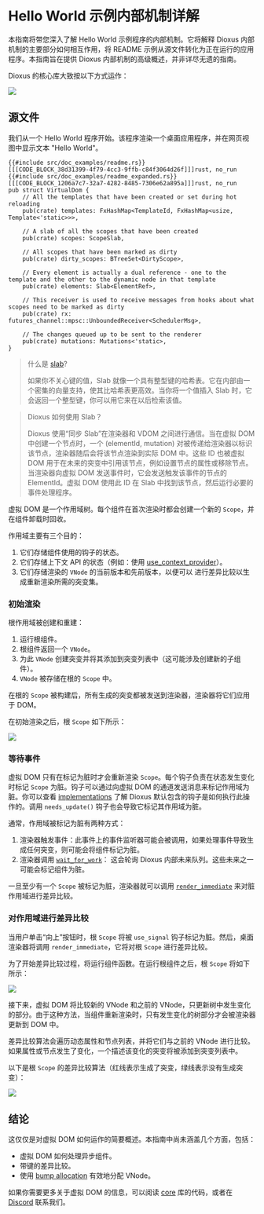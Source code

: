 # Hello World 示例内部机制详解

本指南将带您深入了解 Hello World 示例程序的内部机制。它将解释 Dioxus 内部机制的主要部分如何相互作用，将 README 示例从源文件转化为正在运行的应用程序。本指南旨在提供 Dioxus 内部机制的高级概述，并非详尽无遗的指南。

Dioxus 的核心库大致按以下方式运作：

![](https://mermaid.ink/img/pako:eNqNk01v2zAMhv8KocsuTQ876lCgWAb0sGDD0mMAg7PoWogsBvpwWhT976MlJ3OKbKtOEvmIfEWRr6plQ0qrmDDR2uJTwGE1ft55kBXIGwqNHQYyVvywWt3BA3rjKGj4gs5BX0-V_1n4QtUthW_Mh6WzWgryg537OpJPsQJ_zsX9PrmG0fBwWxM2NIH1nmdRFuxTn4C7K4mn9djTpYAjWsnTcQBaSJiWxIcULEVILCIiu5Egyf3RhpTRwfr75tOC73LKggGmQkUcBLcDVUJyFoF_qcEkoxEVzZHDvjIXpnOhtm1PJp8rvcGw37Z8oPu4FlkvhVvbrivGypyP_3dWXRo2WdrAsp-fN391Qd5n1BBnSU0-GDy9sHyGo678xcOyOU7fMHcMHINNtcgIPfP-Wr2WAu6NeeRzGTS0z7fxgEd_7T3_Zi8b5kp1T1IxvvgWfjlu9x-SexHqo1VTN2qgMKA1MoavU6CdkkaSBlJatoY6zC7t1M6_CYo58VZUKZ1CphtVo8yDq3SHLopVJiZx2NTRLhP-9htxEk8q?type=png)

## 源文件

我们从一个 Hello World 程序开始。该程序渲染一个桌面应用程序，并在网页视图中显示文本 "Hello World"。

```rust, no_run
{{#include src/doc_examples/readme.rs}}
[[[CODE_BLOCK_38d31399-4f79-4cc3-9ffb-c84f3064d26f]]]rust, no_run
{{#include src/doc_examples/readme_expanded.rs}}
[[[CODE_BLOCK_1206a7c7-32a7-4282-8485-7306e62a895a]]]rust, no_run
pub struct VirtualDom {
    // All the templates that have been created or set during hot reloading
    pub(crate) templates: FxHashMap<TemplateId, FxHashMap<usize, Template<'static>>>,

    // A slab of all the scopes that have been created
    pub(crate) scopes: ScopeSlab,

    // All scopes that have been marked as dirty
    pub(crate) dirty_scopes: BTreeSet<DirtyScope>,

    // Every element is actually a dual reference - one to the template and the other to the dynamic node in that template
    pub(crate) elements: Slab<ElementRef>,

    // This receiver is used to receive messages from hooks about what scopes need to be marked as dirty
    pub(crate) rx: futures_channel::mpsc::UnboundedReceiver<SchedulerMsg>,

    // The changes queued up to be sent to the renderer
    pub(crate) mutations: Mutations<'static>,
}
```

> 什么是 [slab](https://docs.rs/slab/latest/slab/)?
>
> 如果你不关心键的值，Slab 就像一个具有整型键的哈希表。它在内部由一个密集的向量支持，使其比哈希表更高效。当你将一个值插入 Slab 时，它会返回一个整型键，你可以用它来在以后检索该值。

> Dioxus 如何使用 Slab？
>
> Dioxus 使用“同步 Slab”在渲染器和 VDOM 之间进行通信。当在虚拟 DOM 中创建一个节点时，一个 (elementId, mutation) 对被传递给渲染器以标识该节点，渲染器随后会将该节点渲染到实际 DOM 中。这些 ID 也被虚拟 DOM 用于在未来的突变中引用该节点，例如设置节点的属性或移除节点。当渲染器向虚拟 DOM 发送事件时，它会发送触发该事件的节点的 ElementId。虚拟 DOM 使用此 ID 在 Slab 中找到该节点，然后运行必要的事件处理程序。

虚拟 DOM 是一个作用域树。每个组件在首次渲染时都会创建一个新的 `Scope`，并在组件卸载时回收。

作用域主要有三个目的：

1. 它们存储组件使用的钩子的状态。
2. 它们存储上下文 API 的状态（例如：使用
   [use_context_provider](https://docs.rs/dioxus/latest/dioxus/prelude/fn.use_context_provider.html)）。
3. 它们存储渲染的 `VNode` 的当前版本和先前版本，以便可以
   进行差异比较以生成重新渲染所需的突变集。

### 初始渲染

根作用域被创建和重建：

1. 运行根组件。
2. 根组件返回一个 `VNode`。
3. 为此 `VNode` 创建突变并将其添加到突变列表中（这可能涉及创建新的子组件）。
4. `VNode` 被存储在根的 `Scope` 中。

在根的 `Scope` 被构建后，所有生成的突变都被发送到渲染器，渲染器将它们应用于 DOM。

在初始渲染之后，根 `Scope` 如下所示：

[![](https://mermaid.ink/img/pako:eNqtVE1P4zAQ_SuzPrWikRpWXCLtBRDisItWsOxhCaqM7RKricdyJrQV8N93QtvQNCkfEnOynydv3nxkHoVCbUQipjnOVSYDwc_L1AFbWd3dB-kzuEQkuFLoDUwDFkCZAek9nGDh0RlHK__atA1GkUUHf45f0YbppAqB_aOzIAvz-t7-chN_Y-1bw1WSJKsglIu2w9tktWXxIIuHURT5XCqTYa5NmDguw2R8c5MKq2GcgF46WTB_jafi9rZL0yi5q4jQTSrf9altO4okCn1Ratwyz55Qxuku2ITlTMgs6HCQimsPmb3PvqVi-L5gjXP3QcnxWnL8JZLrwGvR31n0KV-Bx6-r-oVkT_-3G1S-NQLbk9i8rj7udP2cixed2QcDCitHJiQw7ub3EVlNecrPjudG2-6soFO5VbMECmR9T5OnlUY4-AFxfw9aTFst3McU9TK1Otm6NEn_DubBYlX2_dglLXOz48FgwJmJ5lZTlhz6xWgNaFnyDgpymcARHO0W2a9J_l5w2wYXvHuGPcqaQ-rESBQmFNJq3nCPNZoK3l4sUSR81DLMUpG6Z_aTFeHV0imRUKjMSFReSzKnVnKGhUimMi8ZNdoShl-rlfmyOUfCS_cPcePz_B_Wl4pc?type=png)](https://mermaid.live/edit#pako:eNqtVE1P4zAQ_SuzPrWikRpWXCLtBRDisItWsOxhCaqM7RKricdyJrQV8N93QtvQNCkfEnOynydv3nxkHoVCbUQipjnOVSYDwc_L1AFbWd3dB-kzuEQkuFLoDUwDFkCZAek9nGDh0RlHK__atA1GkUUHf45f0YbppAqB_aOzIAvz-t7-chN_Y-1bw1WSJKsglIu2w9tktWXxIIuHURT5XCqTYa5NmDguw2R8c5MKq2GcgF46WTB_jafi9rZL0yi5q4jQTSrf9altO4okCn1Ratwyz55Qxuku2ITlTMgs6HCQimsPmb3PvqVi-L5gjXP3QcnxWnL8JZLrwGvR31n0KV-Bx6-r-oVkT_-3G1S-NQLbk9i8rj7udP2cixed2QcDCitHJiQw7ub3EVlNecrPjudG2-6soFO5VbMECmR9T5OnlUY4-AFxfw9aTFst3McU9TK1Otm6NEn_DubBYlX2_dglLXOz48FgwJmJ5lZTlhz6xWgNaFnyDgpymcARHO0W2a9J_l5w2wYXvHuGPcqaQ-rESBQmFNJq3nCPNZoK3l4sUSR81DLMUpG6Z_aTFeHV0imRUKjMSFReSzKnVnKGhUimMi8ZNdoShl-rlfmyOUfCS_cPcePz_B_Wl4pc)

### 等待事件

虚拟 DOM 只有在标记为脏时才会重新渲染 `Scope`。每个钩子负责在状态发生变化时标记 `Scope` 为脏。钩子可以通过向虚拟 DOM 的通道发送消息来标记作用域为脏。你可以查看 [implementations](https://github.com/DioxusLabs/dioxus/tree/main/packages/hooks) 了解 Dioxus 默认包含的钩子是如何执行此操作的。调用 `needs_update()` 钩子也会导致它标记其作用域为脏。

通常，作用域被标记为脏有两种方式：

1. 渲染器触发事件：此事件上的事件监听器可能会被调用，如果处理事件导致生成任何突变，则可能会将组件标记为脏。
2. 渲染器调用
   [`wait_for_work`](https://docs.rs/dioxus/latest/dioxus/prelude/struct.VirtualDom.html#method.wait_for_work)：
   这会轮询 Dioxus 内部未来队列。这些未来之一可能会标记组件为脏。

一旦至少有一个 `Scope` 被标记为脏，渲染器就可以调用 [`render_immediate`](https://docs.rs/dioxus/latest/dioxus/prelude/struct.VirtualDom.html#method.render_immediate) 来对脏作用域进行差异比较。

### 对作用域进行差异比较

当用户单击“向上”按钮时，根 `Scope` 将被 `use_signal` 钩子标记为脏。然后，桌面渲染器将调用 `render_immediate`，它将对根 `Scope` 进行差异比较。

为了开始差异比较过程，将运行组件函数。在运行根组件之后，根 `Scope` 将如下所示：

[![](https://mermaid.ink/img/pako:eNrFVlFP2zAQ_iuen0BrpCaIl0i8AEJ72KQJtpcRFBnbJVYTn-U4tBXw33dpG5M2CetoBfdkny_ffb67fPIT5SAkjekkhxnPmHXk-3WiCVpZ3T9YZjJyDeDIDQcjycRCQVwmCTOGXEBhQEvtVvG1CWUldwo0-XX-6vVIF5W1GB9cWVbI1_PNL5v8jW3uPFbpmFOc2HK-GfA2WG1ZeJSFx0EQmJxxmUEupE01liEd394mVAkyjolYaFYgfu1P6N1dF8Yzua-cA51WphtTWzsLc872Zan9CnEGUkktuk6fFm_i5NxFRwn9bUimHrIvCT3-N2EBM70j5XBNOTwI5TrxmvQJkr7ELcHx67Jeggz0v92g8q0RaE-iP1193On6NyxecKUeJeFQaSdtTMLu_Xah5ctT_u94Nty2ZwU0zxWfxqQA5PecPq84kq9nfRw7SK0WDiEFZ4O37d34S_-08lFBVfb92KVb5HIrAp0WpjKYKeGyODLz0dohWIkaZNkiJqfkdLvIH6oRaTSoEmm0n06k0a5K0ZdpL61Io0Yt0nfpxc7UQ0_9cJrhyZ8syX-6brS706Mc489Vjja7fbWj3cxDqIdfJJqOaCFtwZTAV8hT7U0ovjBQRmiMS8HsNKGJfsE4Vjm4WWhOY2crOaKVEczJS8WwgAWNJywv0SuFcmB_rJ41y9fNiBqm_wA0MS9_AUuAiy0?type=png)](https://mermaid.live/edit#pako:eNrFVlFP2zAQ_iuen0BrpCaIl0i8AEJ72KQJtpcRFBnbJVYTn-U4tBXw33dpG5M2CetoBfdkny_ffb67fPIT5SAkjekkhxnPmHXk-3WiCVpZ3T9YZjJyDeDIDQcjycRCQVwmCTOGXEBhQEvtVvG1CWUldwo0-XX-6vVIF5W1GB9cWVbI1_PNL5v8jW3uPFbpmFOc2HK-GfA2WG1ZeJSFx0EQmJxxmUEupE01liEd394mVAkyjolYaFYgfu1P6N1dF8Yzua-cA51WphtTWzsLc872Zan9CnEGUkktuk6fFm_i5NxFRwn9bUimHrIvCT3-N2EBM70j5XBNOTwI5TrxmvQJkr7ELcHx67Jeggz0v92g8q0RaE-iP1193On6NyxecKUeJeFQaSdtTMLu_Xah5ctT_u94Nty2ZwU0zxWfxqQA5PecPq84kq9nfRw7SK0WDiEFZ4O37d34S_-08lFBVfb92KVb5HIrAp0WpjKYKeGyODLz0dohWIkaZNkiJqfkdLvIH6oRaTSoEmm0n06k0a5K0ZdpL61Io0Ytnfpxc7UQ0_9cJrhyZ8syX-6brS706Mc489Vjja7fbWj3cxDqIdfJJqOaCFtwZTAV8hT7U0ovjBQRmiMS8HsNKGJfsE4Vjm4WWhOY2crOaKVEczJS8WwgAWNJywv0SuFcmB_rJ41y9fNiBqm_wA0MS9_AUuAiy0)

接下来，虚拟 DOM 将比较新的 VNode 和之前的 VNode，只更新树中发生变化的部分。由于这种方法，当组件重新渲染时，只有发生变化的树部分才会被渲染器更新到 DOM 中。

差异比较算法会遍历动态属性和节点列表，并将它们与之前的 VNode 进行比较。如果属性或节点发生了变化，一个描述该变化的突变将被添加到突变列表中。

以下是根 `Scope` 的差异比较算法（红线表示生成了突变，绿线表示没有生成突变）：

[![](https://mermaid.ink/img/pako:eNrFlFFPwjAQx7_KpT7Kko2Elya8qCE-aGLAJ5khpe1Yw9Zbug4k4He3OJjbGPig0T5t17tf_nf777aEo5CEkijBNY-ZsfAwDjW4kxfzhWFZDGNECxOOmYTIYAo2lsCyDG4xzVBLbcv8_RHKSG4V6orSIN0Wxrh8b2RYKr_uTyubd1W92GiWKg7aac6bOU3G803HbVk82xfP_Ok0JEqAT-FeLWJvpFYSOBbaSkMhCMnra5MgtfhWFrPWqHlhL2urT6atbU-oa0PNE8WXFFJ0-nazXakRroddGk9IwYEUnCd5w7Pddr5UTT8ZuVJY5F0fM7ebRLYyXNDgUnprJWxM-9lb7xAQLHe-M2xDYQCD9pD_2hez_kVn-P_rjLq6n3qjYv2iO5qz9DyvPdyv1ETp5eTTJ_7BGvQq8v1TVtl5jXUcRRcrqFh-dI4VtFlBN6t_ynLNkh5JpUmZEm5rbvfhkLiN6H4BQt2jYGYZklC_uzxWWJxsNCfUmkL2SJEJZuWdYs4cKaERS3IXlUJZNI_lGv7cxj2SMf2CeMx5_wBcbK19?type=png)](https://mermaid.live/edit#pako:eNrFlFFPwjAQx7_KpT7Kko2Elya8qCE-aGLAJ5khpe1Yw9Zbug4k4He3OJjbGPig0T5t17tf_nf777aEo5CEkijBNY-ZsfAwDjW4kxfzhWFZDGNECxOOmYTIYAo2lsCyDG4xzVBLbcv8_RHKSG4V6orSIN0Wxrh8b2RYKr_uTyubd1W92GiWKg7aac6bOU3G803HbVk82xfP_Ok0JEqAT-FeLWJvpFYSOBbaSkMhCMnra5MgtfhWFrPWqHlhL2urT6atbU-oa0PNE8WXFFJ0-nazXakRroddGk9IwYEUnCd5w7Pddr5UTT8ZuVJY5F0fM7ebRLYyXNDgUnprJWxM-9lb7xAQLHe-M2xDYQCD9pD_2hez_kVn-P_rjLq6n3qjYv2iO5qz9DyvPdyv1ETp5eTTJ_7BGvQq8v1TVtl5jXUcRRcrqFh-dI4VtFlBN6t_ynLNkh5JpUmZEm5rbvfhkLiN6H4BQt2jYGYZklC_uzxWWJxsNCfUmkL2SJEJZuWdYs4cKaERS3IXlUJZNI_lGv7cxj2SMf2CeMx5_wBcbK19)

## 结论

这仅仅是对虚拟 DOM 如何运作的简要概述。本指南中尚未涵盖几个方面，包括：

* 虚拟 DOM 如何处理异步组件。
* 带键的差异比较。
* 使用 [bump allocation](https://github.com/fitzgen/bumpalo) 有效地分配 VNode。

如果你需要更多关于虚拟 DOM 的信息，可以阅读 [core](https://github.com/DioxusLabs/dioxus/tree/main/packages/core) 库的代码，或者在 [Discord](https://discord.gg/XgGxMSkvUM) 联系我们。